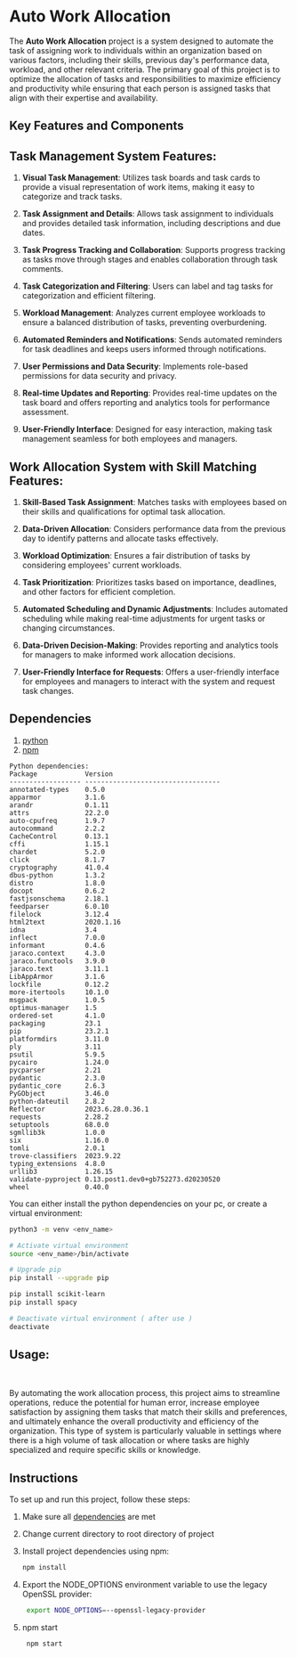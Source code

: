 # Auto Work Allocation

The **Auto Work Allocation** project is a system designed to automate the task of assigning work to individuals within an organization based on various factors, including their skills, previous day's performance data, workload, and other relevant criteria. The primary goal of this project is to optimize the allocation of tasks and responsibilities to maximize efficiency and productivity while ensuring that each person is assigned tasks that align with their expertise and availability.

## Key Features and Components

## Task Management System Features:

1. **Visual Task Management**: Utilizes task boards and task cards to provide a visual representation of work items, making it easy to categorize and track tasks.

2. **Task Assignment and Details**: Allows task assignment to individuals and provides detailed task information, including descriptions and due dates.

3. **Task Progress Tracking and Collaboration**: Supports progress tracking as tasks move through stages and enables collaboration through task comments.

4. **Task Categorization and Filtering**: Users can label and tag tasks for categorization and efficient filtering.

5. **Workload Management**: Analyzes current employee workloads to ensure a balanced distribution of tasks, preventing overburdening.

6. **Automated Reminders and Notifications**: Sends automated reminders for task deadlines and keeps users informed through notifications.

7. **User Permissions and Data Security**: Implements role-based permissions for data security and privacy.

8. **Real-time Updates and Reporting**: Provides real-time updates on the task board and offers reporting and analytics tools for performance assessment.

9. **User-Friendly Interface**: Designed for easy interaction, making task management seamless for both employees and managers.

## Work Allocation System with Skill Matching Features:

1. **Skill-Based Task Assignment**: Matches tasks with employees based on their skills and qualifications for optimal task allocation.

2. **Data-Driven Allocation**: Considers performance data from the previous day to identify patterns and allocate tasks effectively.

3. **Workload Optimization**: Ensures a fair distribution of tasks by considering employees' current workloads.

4. **Task Prioritization**: Prioritizes tasks based on importance, deadlines, and other factors for efficient completion.

5. **Automated Scheduling and Dynamic Adjustments**: Includes automated scheduling while making real-time adjustments for urgent tasks or changing circumstances.

6. **Data-Driven Decision-Making**: Provides reporting and analytics tools for managers to make informed work allocation decisions.

7. **User-Friendly Interface for Requests**: Offers a user-friendly interface for employees and managers to interact with the system and request task changes.

## Dependencies

1. [python](https://www.python.org/downloads/)
2. [npm](https://www.npmjs.com/)

```
Python dependencies:
Package            Version
------------------ ----------------------------------
annotated-types    0.5.0
apparmor           3.1.6
arandr             0.1.11
attrs              22.2.0
auto-cpufreq       1.9.7
autocommand        2.2.2
CacheControl       0.13.1
cffi               1.15.1
chardet            5.2.0
click              8.1.7
cryptography       41.0.4
dbus-python        1.3.2
distro             1.8.0
docopt             0.6.2
fastjsonschema     2.18.1
feedparser         6.0.10
filelock           3.12.4
html2text          2020.1.16
idna               3.4
inflect            7.0.0
informant          0.4.6
jaraco.context     4.3.0
jaraco.functools   3.9.0
jaraco.text        3.11.1
LibAppArmor        3.1.6
lockfile           0.12.2
more-itertools     10.1.0
msgpack            1.0.5
optimus-manager    1.5
ordered-set        4.1.0
packaging          23.1
pip                23.2.1
platformdirs       3.11.0
ply                3.11
psutil             5.9.5
pycairo            1.24.0
pycparser          2.21
pydantic           2.3.0
pydantic_core      2.6.3
PyGObject          3.46.0
python-dateutil    2.8.2
Reflector          2023.6.28.0.36.1
requests           2.28.2
setuptools         68.0.0
sgmllib3k          1.0.0
six                1.16.0
tomli              2.0.1
trove-classifiers  2023.9.22
typing_extensions  4.8.0
urllib3            1.26.15
validate-pyproject 0.13.post1.dev0+gb752273.d20230520
wheel              0.40.0
```

You can either install the python dependencies on your pc, or create a virtual environment:

```bash
python3 -m venv <env_name>

# Activate virtual environment
source <env_name>/bin/activate

# Upgrade pip
pip install --upgrade pip

pip install scikit-learn
pip install spacy

# Deactivate virtual environment ( after use )
deactivate
```

## Usage:
<br>

By automating the work allocation process, this project aims to streamline operations, reduce the potential for human error, increase employee satisfaction by assigning them tasks that match their skills and preferences, and ultimately enhance the overall productivity and efficiency of the organization. This type of system is particularly valuable in settings where there is a high volume of task allocation or where tasks are highly specialized and require specific skills or knowledge.


## Instructions

To set up and run this project, follow these steps:

1. Make sure all [dependencies](https://github.com/dhanush788/Auto-work-allocation#dependencies) are met

2. Change current directory to root directory of project

3. Install project dependencies using npm:

   ```bash
   npm install
   ```

4. Export the NODE_OPTIONS environment variable to use the legacy OpenSSL provider:
   ```bash
    export NODE_OPTIONS=--openssl-legacy-provider
   ```

5. npm start
   ```bash
    npm start
   ```


